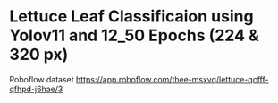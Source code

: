 # Lettuce Leaf Classificaion using Yolov11 and 12_50 Epochs  (224 & 320 px) 
Roboflow dataset 
https://app.roboflow.com/thee-msxvq/lettuce-qcfff-qfhpd-j6hae/3 
